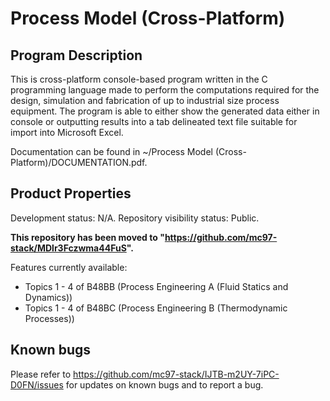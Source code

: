 # Process Model (Cross-Platform)

##  Program Description
This is cross-platform console-based program written in the C programming language made to perform the computations required for the design, simulation and fabrication of up to industrial size process equipment. The program is able to either show the generated data either in console or outputting results into a tab delineated text file suitable for import into Microsoft Excel.

Documentation can be found in ~/Process Model (Cross-Platform)/DOCUMENTATION.pdf.

##  Product Properties
Development status: N/A.
Repository visibility status: Public.

**This repository has been moved to "https://github.com/mc97-stack/MDlr3Fczwma44FuS".**

Features currently available:
- Topics 1 - 4 of B48BB (Process Engineering A (Fluid Statics and Dynamics))
- Topics 1 - 4 of B48BC (Process Engineering B (Thermodynamic Processes))

##  Known bugs
Please refer to https://github.com/mc97-stack/IJTB-m2UY-7iPC-D0FN/issues for updates on known bugs and to report a bug.
